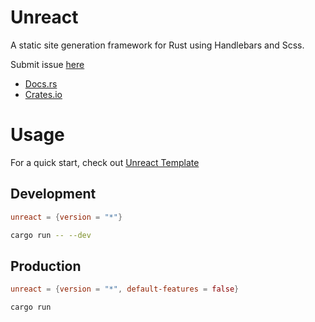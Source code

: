 # Unreact

A static site generation framework for Rust using Handlebars and Scss.

Submit issue [here](https://github.com/darccyy/unreact/issues/new)

-   [Docs.rs](https://docs.rs/phonet/latest/phonet)
-   [Crates.io](https://crates.io/crates/phonet)

# Usage

For a quick start, check out [Unreact Template](https://github.com/darccyy/unreact-template)

## Development

```toml
unreact = {version = "*"}
```

```bash
cargo run -- --dev
```

## Production

```toml
unreact = {version = "*", default-features = false}
```

```bash
cargo run
```
